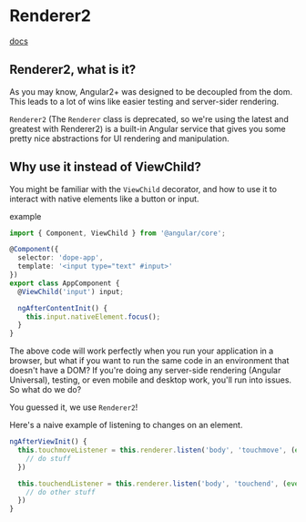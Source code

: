 # Renderer2

[docs](https://angular.io/api/core/Renderer2)

## Renderer2, what is it?
As you may know, Angular2+ was designed to be decoupled from the dom. This leads to a lot of wins like easier testing and server-sider rendering.

`Renderer2` (The `Renderer` class is deprecated, so we're using the latest and greatest with Renderer2) is a built-in Angular service that gives you some pretty nice abstractions for UI rendering and manipulation.

## Why use it instead of ViewChild?
You might be familiar with the `ViewChild` decorator, and how to use it to interact with native elements like a button or input.

example
```typescript
import { Component, ViewChild } from '@angular/core';

@Component({
  selector: 'dope-app',
  template: '<input type="text" #input>'
})
export class AppComponent {
  @ViewChild('input') input;

  ngAfterContentInit() {
    this.input.nativeElement.focus();
  }
}
```

The above code will work perfectly when you run your application in a browser, but what if you want to run the same code in an environment that doesn't have a DOM? If you're doing any server-side rendering (Angular Universal), testing, or even mobile and desktop work, you'll run into issues. So what do we do?

You guessed it, we use `Renderer2`!

Here's a naive example of listening to changes on an element.
```typescript
ngAfterViewInit() {
  this.touchmoveListener = this.renderer.listen('body', 'touchmove', (event) => {
    // do stuff
  })

  this.touchendListener = this.renderer.listen('body', 'touchend', (event) => {
    // do other stuff
  })
}
```
